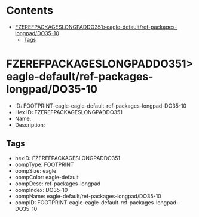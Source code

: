 



Contents
========

* [FZEREFPACKAGESLONGPADDO351>eagle-default/ref-packages-longpad/DO35-10](#fzerefpackageslongpaddo351eagle-defaultref-packages-longpaddo35-10)
	* [Tags](#tags)

# FZEREFPACKAGESLONGPADDO351>eagle-default/ref-packages-longpad/DO35-10

- ID: FOOTPRINT-eagle-eagle-default-ref-packages-longpad-DO35-10
- Hex ID: FZEREFPACKAGESLONGPADDO351
- Name: 
- Description: 

## Tags

- hexID: FZEREFPACKAGESLONGPADDO351
- oompType: FOOTPRINT
- oompSize: eagle
- oompColor: eagle-default
- oompDesc: ref-packages-longpad
- oompIndex: DO35-10
- oompName: eagle-default/ref-packages-longpad/DO35-10
- oompID: FOOTPRINT-eagle-eagle-default-ref-packages-longpad-DO35-10
